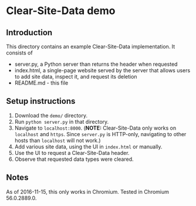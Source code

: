 # Clear-Site-Data demo
## Introduction

This directory contains an example Clear-Site-Data implementation.
It consists of

- server.py, a Python server than returns the header when requested
- index.html, a single-page website served by the server that allows users
  to add site data, inspect it, and request its deletion
- README.md - this file

## Setup instructions

1. Download the `demo/` directory.
2. Run `python server.py` in that directory.
3. Navigate to `localhost:8000`. (**NOTE:** Clear-Site-Data only works on
   `localhost` and `https`. Since `server.py` is HTTP-only, navigating to other
   hosts than `localhost` will not work.)
4. Add various site data, using the UI in `index.html` or manually.
5. Use the UI to request a Clear-Site-Data header.
6. Observe that requested data types were cleared.

## Notes

As of 2016-11-15, this only works in Chromium. Tested in Chromium 56.0.2889.0.
